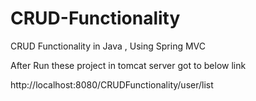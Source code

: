 # CRUD-Functionality
CRUD Functionality in Java , Using Spring MVC

After Run these project in tomcat server got to below link

http://localhost:8080/CRUDFunctionality/user/list
